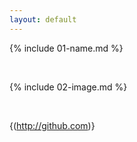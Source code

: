 ```yaml
---
layout: default
---
```


{% include 01-name.md %}

<br>

{% include 02-image.md %}

<br>

{(http://github.com)}
